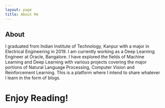 ```yaml
---
layout: page
title: About Me
---
```

## About
I graduated from Indian Institute of Technology, Kanpur with a major in Electrical Engineering in 2019. I am currently working as a Deep Learning Engineer at Oracle, Bangalore. I have explored the fields of Machine Learning and Deep Learning with various projects covering the major portions of Natural Language Processing, Computer Vision and Reinforcement Learning. This is a platform where I intend to share whatever I learn in the form of blogs.

# Enjoy Reading!

